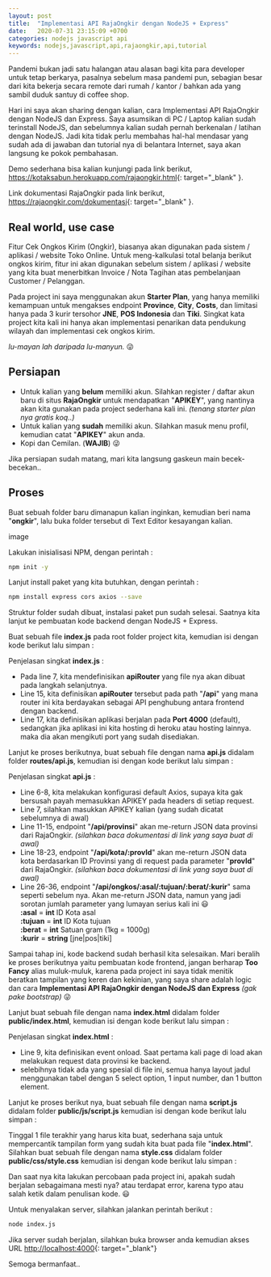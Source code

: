 ```yaml
---
layout: post
title:  "Implementasi API RajaOngkir dengan NodeJS + Express"
date:   2020-07-31 23:15:09 +0700
categories: nodejs javascript api
keywords: nodejs,javascript,api,rajaongkir,api,tutorial
---
```

Pandemi bukan jadi satu halangan atau alasan bagi kita para developer untuk tetap berkarya, pasalnya sebelum masa pandemi pun, sebagian besar dari kita bekerja secara remote dari rumah / kantor / bahkan ada yang sambil duduk santuy di coffee shop.

Hari ini saya akan sharing dengan kalian, cara Implementasi API RajaOngkir dengan NodeJS dan Express. Saya asumsikan di PC / Laptop kalian sudah terinstall NodeJS, dan sebelumnya kalian sudah pernah berkenalan / latihan dengan NodeJS. Jadi kita tidak perlu membahas hal-hal mendasar yang sudah ada di jawaban dan tutorial nya di belantara Internet, saya akan langsung ke pokok pembahasan.

Demo sederhana bisa kalian kunjungi pada link berikut, <https://kotaksabun.herokuapp.com/rajaongkir.html>{: target="_blank" }.

Link dokumentasi RajaOngkir pada link berikut, <https://rajaongkir.com/dokumentasi>{: target="_blank" }.

## Real world, use case

Fitur Cek Ongkos Kirim (Ongkir), biasanya akan digunakan pada sistem / aplikasi / website Toko Online. Untuk meng-kalkulasi total belanja berikut ongkos kirim, fitur ini akan digunakan sebelum sistem / aplikasi / website yang kita buat menerbitkan Invoice / Nota Tagihan atas pembelanjaan Customer / Pelanggan.

Pada project ini saya menggunakan akun **Starter Plan**, yang hanya memiliki kemampuan untuk mengakses endpoint **Province**, **City**, **Costs**, dan limitasi hanya pada 3 kurir tersohor **JNE**, **POS Indonesia** dan **Tiki**. Singkat kata project kita kali ini hanya akan implementasi penarikan data pendukung wilayah dan implementasi cek ongkos kirim.

_lu-mayan lah daripada lu-manyun._ 😜

## Persiapan

* Untuk kalian yang **belum** memiliki akun. Silahkan register / daftar akun baru di situs **RajaOngkir** untuk mendapatkan "**APIKEY**", yang nantinya akan kita gunakan pada project sederhana kali ini. _(tenang starter plan nya gratis koq..)_
* Untuk kalian yang **sudah** memiliki akun. Silahkan masuk menu profil, kemudian catat "**APIKEY**" akun anda.
* Kopi dan Cemilan. (**WAJIB**) 😜

Jika persiapan sudah matang, mari kita langsung gaskeun main becek-becekan..

## Proses

Buat sebuah folder baru dimanapun kalian inginkan, kemudian beri nama "**ongkir**", lalu buka folder tersebut di Text Editor kesayangan kalian.

image

Lakukan inisialisasi NPM, dengan perintah :

```bash
npm init -y
```

Lanjut install paket yang kita butuhkan, dengan perintah :

```bash
npm install express cors axios --save
```

Struktur folder sudah dibuat, instalasi paket pun sudah selesai. Saatnya kita lanjut ke pembuatan kode backend dengan NodeJS + Express.

Buat sebuah file **index.js** pada root folder project kita, kemudian isi dengan kode berikut lalu simpan :

<script src="https://gist.github.com/cikaldev/fa7d2327d7e92b28642d7c1f066c1071.js"></script>

Penjelasan singkat **index.js** :

* Pada line 7, kita mendefinisikan **apiRouter** yang file nya akan dibuat pada langkah selanjutnya.
* Line 15, kita definisikan **apiRouter** tersebut pada path "**/api**" yang mana router ini kita berdayakan sebagai API penghubung antara frontend dengan backend.
* Line 17, kita definisikan aplikasi berjalan pada **Port 4000** (default), sedangkan jika aplikasi ini kita hosting di heroku atau hosting lainnya. maka dia akan mengikuti port yang sudah disediakan.

Lanjut ke proses berikutnya, buat sebuah file dengan nama **api.js** didalam folder **routes/api.js**, kemudian isi dengan kode berikut lalu simpan :

<script src="https://gist.github.com/cikaldev/af392aa593e364a4d953b625bd81b118.js"></script>

Penjelasan singkat **api.js** :

* Line 6-8, kita melakukan konfigurasi default Axios, supaya kita gak bersusah payah memasukkan APIKEY pada headers di setiap request.
* Line 7, silahkan masukkan APIKEY kalian (yang sudah dicatat sebelumnya di awal)
* Line 11-15, endpoint "**/api/provinsi**" akan me-return JSON data provinsi dari RajaOngkir. _(silahkan baca dokumentasi di link yang saya buat di awal)_
* Line 18-23, endpoint "**/api/kota/:provId**" akan me-return JSON data kota berdasarkan ID Provinsi yang di request pada parameter "**provId**" dari RajaOngkir. _(silahkan baca dokumentasi di link yang saya buat di awal)_
* Line 26-36, endpoint "**/api/ongkos/:asal/:tujuan/:berat/:kurir**" sama seperti sebelum nya. Akan me-return JSON data, namun yang jadi sorotan jumlah parameter yang lumayan serius kali ini 😃<br>
**:asal** = **int** ID Kota asal<br>
**:tujuan** = **int** ID Kota tujuan<br>
**:berat** = **int** Satuan gram (1kg = 1000g)<br>
**:kurir** = **string** [jne|pos|tiki]

Sampai tahap ini, kode backend sudah berhasil kita selesaikan. Mari beralih ke proses berikutnya yaitu pembuatan kode frontend, jangan berharap **Too Fancy** alias muluk-muluk, karena pada project ini saya tidak menitik beratkan tampilan yang keren dan kekinian, yang saya share adalah logic dan cara **Implementasi API RajaOngkir dengan NodeJS dan Express** _(gak pake bootstrap)_ 😜

Lanjut buat sebuah file dengan nama **index.html** didalam folder **public/index.html**, kemudian isi dengan kode berikut lalu simpan :

<script src="https://gist.github.com/cikaldev/de65b5f337a87f19d4c9408e1416a8c0.js"></script>

Penjelasan singkat **index.html** :

* Line 9, kita definisikan event onload. Saat pertama kali page di load akan melakukan request data provinsi ke backend.
* selebihnya tidak ada yang spesial di file ini, semua hanya layout jadul menggunakan tabel dengan 5 select option, 1 input number, dan 1 button element.

Lanjut ke proses berikut nya, buat sebuah file dengan nama **script.js** didalam folder **public/js/script.js** kemudian isi dengan kode berikut lalu simpan :

<script src="https://gist.github.com/cikaldev/ba009f6e26f223673fc758fb1613e7c4.js"></script>

Tinggal 1 file terakhir yang harus kita buat, sederhana saja untuk mempercantik tampilan form yang sudah kita buat pada file "**index.html**". Silahkan buat sebuah file dengan nama **style.css** didalam folder **public/css/style.css** kemudian isi dengan kode berikut lalu simpan :

<script src="https://gist.github.com/cikaldev/17056b6baf2df81822ef33c7951803ae.js"></script>

Dan saat nya kita lakukan percobaan pada project ini, apakah sudah berjalan sebagaimana mesti nya? atau terdapat error, karena typo atau salah ketik dalam penulisan kode. 😃

Untuk menyalakan server, silahkan jalankan perintah berikut :

```bash
node index.js
```

Jika server sudah berjalan, silahkan buka browser anda kemudian akses URL <http://localhost:4000>{: target="_blank"}

Semoga bermanfaat..